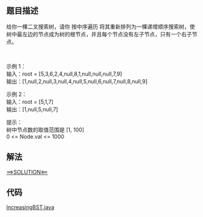 ## 题目描述

给你一棵二叉搜索树，请你 按中序遍历 将其重新排列为一棵递增顺序搜索树，使树中最左边的节点成为树的根节点，并且每个节点没有左子节点，只有一个右子节点。

 

示例 1：
<br>输入：root = [5,3,6,2,4,null,8,1,null,null,null,7,9]
<br>输出：[1,null,2,null,3,null,4,null,5,null,6,null,7,null,8,null,9]

示例 2：
<br>输入：root = [5,1,7]
<br>输出：[1,null,5,null,7]

提示：
<br>树中节点数的取值范围是 [1, 100]
<br>0 <= Node.val <= 1000

## 解法

[==>SOLUTION<==](https://leetcode-cn.com/problems/increasing-order-search-tree/solution/di-zeng-shun-xu-cha-zhao-shu-by-leetcode-dfrr/)

## 代码

[IncreasingBST.java](https://github.com/Marshal7cc/leetcode-java/blob/master/src/binarytree/IncreasingBST.java)


